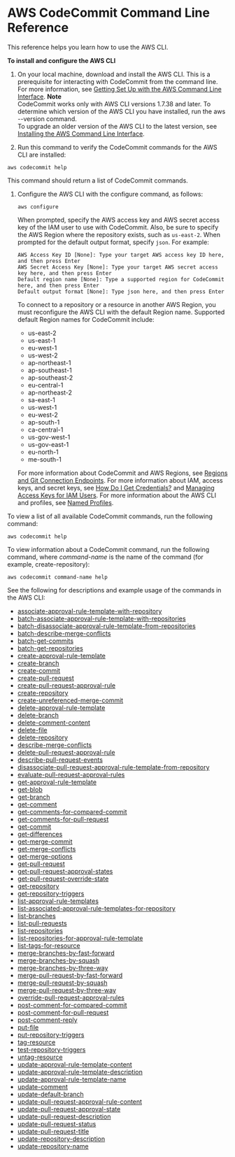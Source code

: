 # AWS CodeCommit Command Line Reference<a name="cmd-ref"></a>

This reference helps you learn how to use the AWS CLI\.

**To install and configure the AWS CLI**

1. On your local machine, download and install the AWS CLI\. This is a prerequisite for interacting with CodeCommit from the command line\. For more information, see [Getting Set Up with the AWS Command Line Interface](https://docs.aws.amazon.com/cli/latest/userguide/cli-chap-getting-set-up.html)\.
**Note**  
CodeCommit works only with AWS CLI versions 1\.7\.38 and later\. To determine which version of the AWS CLI you have installed, run the aws \-\-version command\.  
To upgrade an older version of the AWS CLI to the latest version, see [Installing the AWS Command Line Interface](https://docs.aws.amazon.com/cli/latest/userguide/installing.html)\.

1.  Run this command to verify the CodeCommit commands for the AWS CLI are installed:

   ```
   aws codecommit help
   ```

   This command should return a list of CodeCommit commands\.

1. Configure the AWS CLI with the configure command, as follows:

   ```
   aws configure
   ```

   When prompted, specify the AWS access key and AWS secret access key of the IAM user to use with CodeCommit\. Also, be sure to specify the AWS Region where the repository exists, such as `us-east-2`\. When prompted for the default output format, specify `json`\. For example:

   ```
   AWS Access Key ID [None]: Type your target AWS access key ID here, and then press Enter
   AWS Secret Access Key [None]: Type your target AWS secret access key here, and then press Enter
   Default region name [None]: Type a supported region for CodeCommit here, and then press Enter
   Default output format [None]: Type json here, and then press Enter
   ```

   To connect to a repository or a resource in another AWS Region, you must reconfigure the AWS CLI with the default Region name\. Supported default Region names for CodeCommit include:
   + us\-east\-2
   + us\-east\-1
   + eu\-west\-1
   + us\-west\-2
   + ap\-northeast\-1
   + ap\-southeast\-1
   + ap\-southeast\-2
   + eu\-central\-1
   + ap\-northeast\-2
   + sa\-east\-1
   + us\-west\-1
   + eu\-west\-2
   + ap\-south\-1
   + ca\-central\-1
   + us\-gov\-west\-1
   + us\-gov\-east\-1
   + eu\-north\-1
   + me\-south\-1

   For more information about CodeCommit and AWS Regions, see [Regions and Git Connection Endpoints](regions.md)\. For more information about IAM, access keys, and secret keys, see [How Do I Get Credentials?](https://docs.aws.amazon.com/IAM/latest/UserGuide/IAM_Introduction.html#IAM_SecurityCredentials) and [Managing Access Keys for IAM Users](https://docs.aws.amazon.com/IAM/latest/UserGuide/ManagingCredentials.html)\. For more information about the AWS CLI and profiles, see [Named Profiles](https://docs.aws.amazon.com/cli/latest/userguide/cli-configure-profiles.html)\.

To view a list of all available CodeCommit commands, run the following command:

```
aws codecommit help
```

To view information about a CodeCommit command, run the following command, where *command\-name* is the name of the command \(for example, create\-repository\):

```
aws codecommit command-name help
```

See the following for descriptions and example usage of the commands in the AWS CLI:
+ [associate\-approval\-rule\-template\-with\-repository](how-to-associate-template.md#associate-template-repository)
+ [batch\-associate\-approval\-rule\-template\-with\-repositories](how-to-associate-template.md#batch-associate-template-repositories)
+ [batch\-disassociate\-approval\-rule\-template\-from\-repositories](how-to-disassociate-template.md#batch-disassociate-template)
+ [batch\-describe\-merge\-conflicts](how-to-resolve-conflict-pull-request.md#batch-describe-merge-conflicts)
+ [batch\-get\-commits](how-to-view-commit-details.md#how-to-view-commit-details-cli-batch-get-commits)
+ [batch\-get\-repositories](how-to-view-repository-details.md#how-to-view-repository-details-with-names-cli)
+ [create\-approval\-rule\-template](how-to-create-template.md#create-template-cli)
+ [create\-branch](how-to-create-branch.md#how-to-create-branch-cli)
+ [create\-commit](how-to-create-commit.md#how-to-create-commit-cli)
+ [create\-pull\-request](how-to-create-pull-request.md#how-to-create-pull-request-cli)
+ [create\-pull\-request\-approval\-rule](how-to-create-pull-request-approval-rule.md#how-to-create-pull-request-approval-rule-cli)
+ [create\-repository](how-to-create-repository.md#how-to-create-repository-cli)
+ [create\-unreferenced\-merge\-commit](how-to-resolve-conflict-pull-request.md#create-unreferenced-merge-commit)
+ [delete\-approval\-rule\-template](how-to-delete-template.md#delete-template)
+ [delete\-branch](how-to-delete-branch.md#how-to-delete-branch-cli)
+ [delete\-comment\-content](how-to-commit-comment.md#how-to-commit-comment-cli-commit-delete)
+ [delete\-file](how-to-edit-file.md#how-to-edit-file-cli)
+ [delete\-repository](how-to-delete-repository.md#how-to-delete-repository-cli)
+ [describe\-merge\-conflicts](how-to-resolve-conflict-pull-request.md#describe-merge-conflicts)
+ [delete\-pull\-request\-approval\-rule](how-to-edit-delete-pull-request-approval-rule.md#delete-pull-request-approval-rule)
+ [describe\-pull\-request\-events](how-to-view-pull-request.md#describe-pull-request-events)
+ [disassociate\-pull\-request\-approval\-rule\-template\-from\-repository](how-to-disassociate-template.md#disassociate-template)
+ [evaluate\-pull\-request\-approval\-rules](how-to-merge-pull-request.md#evaluate-pull-request-approval-rules)
+ [get\-approval\-rule\-template](how-to-manage-templates.md#get-template)
+ [get\-blob](how-to-view-commit-details.md#how-to-view-commit-details-cli-blob)
+ [get\-branch](how-to-view-branch-details.md#how-to-view-branch-details-cli-details)
+ [get\-comment](how-to-commit-comment.md#how-to-commit-comment-cli-get-comment-info)
+ [get\-comments\-for\-compared\-commit](how-to-commit-comment.md#how-to-commit-comment-cli-get-comments)
+ [get\-comments\-for\-pull\-request](how-to-review-pull-request.md#get-comments-for-pull-request)
+ [get\-commit](how-to-view-commit-details.md#how-to-view-commit-details-cli-commit)
+ [get\-differences](how-to-view-commit-details.md#how-to-view-commit-details-cli-differences)
+ [get\-merge\-commit](how-to-view-commit-details.md#how-to-view-commit-details-cli-merge-commit)
+ [get\-merge\-conflicts](how-to-view-pull-request.md#get-merge-conflicts)
+ [get\-merge\-options](how-to-resolve-conflict-pull-request.md#get-merge-options)
+ [get\-pull\-request](how-to-view-pull-request.md#get-pull-request)
+ [get\-pull\-request\-approval\-states](how-to-view-pull-request.md#get-pull-request-approval-state)
+ [get\-pull\-request\-override\-state](how-to-override-approval-rules.md#get-override-status)
+ [get\-repository](how-to-view-repository-details.md#how-to-view-repository-details-with-name-cli)
+ [get\-repository\-triggers](how-to-notify-edit.md#how-to-notify-edit-cli)
+ [list\-approval\-rule\-templates](how-to-manage-templates.md#list-templates)
+ [list\-associated\-approval\-rule\-templates\-for\-repository](how-to-manage-templates.md#list-associated-templates)
+ [list\-branches](how-to-view-branch-details.md#how-to-view-branch-details-cli)
+ [list\-pull\-requests](how-to-view-pull-request.md#list-pull-requests)
+ [list\-repositories](how-to-view-repository-details.md#how-to-view-repository-details-no-name-cli)
+ [list\-repositories\-for\-approval\-rule\-template](how-to-manage-templates.md#list-associated-repositories)
+ [list\-tags\-for\-resource](how-to-tag-repository-list.md)
+ [merge\-branches\-by\-fast\-forward](how-to-compare-branches.md#merge-branches-by-fast-forward)
+ [merge\-branches\-by\-squash](how-to-compare-branches.md#merge-branches-by-squash)
+ [merge\-branches\-by\-three\-way](how-to-compare-branches.md#merge-branches-by-three-way)
+ [merge\-pull\-request\-by\-fast\-forward](how-to-merge-pull-request.md#merge-pull-request-by-fast-forward)
+ [merge\-pull\-request\-by\-squash](how-to-merge-pull-request.md#merge-pull-request-by-squash)
+ [merge\-pull\-request\-by\-three\-way](how-to-merge-pull-request.md#merge-pull-request-by-three-way)
+ [override\-pull\-request\-approval\-rules](how-to-override-approval-rules.md#override-approval-rules)
+ [post\-comment\-for\-compared\-commit](how-to-commit-comment.md#how-to-commit-comment-cli-comment)
+ [post\-comment\-for\-pull\-request](how-to-review-pull-request.md#post-comment-for-pull-request)
+ [post\-comment\-reply](how-to-commit-comment.md#how-to-commit-comment-cli-commit-reply)
+ [put\-file](how-to-create-file.md#how-to-create-file-cli)
+ [put\-repository\-triggers](how-to-notify-edit.md#how-to-notify-edit-cli)
+ [tag\-resource](how-to-tag-repository-add.md)
+ [test\-repository\-triggers](how-to-notify-test.md#how-to-notify-test-cli)
+ [untag\-resource](how-to-tag-repository-delete.md)
+ [update\-approval\-rule\-template\-content](how-to-manage-templates.md#update-template-content)
+ [update\-approval\-rule\-template\-description](how-to-manage-templates.md#update-template-description)
+ [update\-approval\-rule\-template\-name](how-to-manage-templates.md#update-template-name)
+ [update\-comment](how-to-commit-comment.md#how-to-commit-comment-cli-commit-update)
+ [update\-default\-branch](how-to-change-branch.md#how-to-change-branch-cli-default)
+ [update\-pull\-request\-approval\-rule\-content](how-to-edit-delete-pull-request-approval-rule.md#update-pull-request-approval-rule-content)
+ [update\-pull\-request\-approval\-state](how-to-review-pull-request.md#update-pull-request-approval-state)
+ [update\-pull\-request\-description](how-to-update-pull-request.md#update-pull-request-description)
+ [update\-pull\-request\-status](how-to-close-pull-request.md#update-pull-request-status)
+ [update\-pull\-request\-title](how-to-update-pull-request.md#update-pull-request-title)
+ [update\-repository\-description](how-to-change-repository.md#how-to-change-repository-cli-description)
+ [update\-repository\-name](how-to-change-repository.md#how-to-change-repository-cli-name)